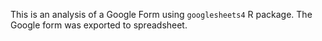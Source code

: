 This is an analysis of a Google Form using `googlesheets4` R package. The Google form was exported to spreadsheet.

